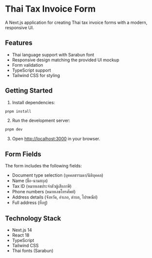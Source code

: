 # Thai Tax Invoice Form

A Next.js application for creating Thai tax invoice forms with a modern, responsive UI.

## Features

- Thai language support with Sarabun font
- Responsive design matching the provided UI mockup
- Form validation
- TypeScript support
- Tailwind CSS for styling

## Getting Started

1. Install dependencies:
```bash
pnpm install
```

2. Run the development server:
```bash
pnpm dev
```

3. Open [http://localhost:3000](http://localhost:3000) in your browser.

## Form Fields

The form includes the following fields:
- Document type selection (บุคคลธรรมดา/นิติบุคคล)
- Name (ชื่อ-นามสกุล)
- Tax ID (หมายเลขประจำตัวผู้เสียภาษี)
- Phone numbers (หมายเลขโทรศัพท์)
- Address details (จังหวัด, อำเภอ, ตำบล, ไปรษณีย์)
- Full address (ที่อยู่)

## Technology Stack

- Next.js 14
- React 18
- TypeScript
- Tailwind CSS
- Thai fonts (Sarabun)
